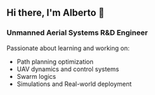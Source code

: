 ## Hi there, I'm Alberto 👋


### Unmanned Aerial Systems R&D Engineer
Passionate about learning and working on:
- Path planning optimization
- UAV dynamics and control systems
- Swarm logics
- Simulations and Real-world deployment


<!--

Here are some ideas to get you started:

- 🌱 I’m currently learning ...
- 🤔 I’m looking for help with ...
- 📫 How to reach me: ...

-->
